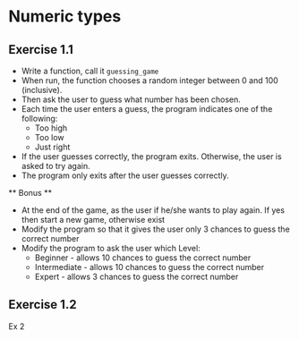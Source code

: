 # Numeric types
## Exercise 1.1
- Write a function, call it `guessing_game`
- When run, the function chooses a random integer between 0 and 100 (inclusive).
- Then ask the user to guess what number has been chosen.
- Each time the user enters a guess, the program indicates one of the following:
    - Too high
    - Too low
    - Just right
- If the user guesses correctly, the program exits. Otherwise, the user is asked to try again.
- The program only exits after the user guesses correctly.

** Bonus **
- At the end of the game, as the user if he/she wants to play again. If yes then start a new game, otherwise exist
- Modify the program so that it gives the user only 3 chances to guess the correct number
- Modify the program to ask the user which Level:
  - Beginner - allows 10 chances to guess the correct number
  - Intermediate - allows 10 chances to guess the correct number
  - Expert - allows 3 chances to guess the correct number


## Exercise 1.2
Ex 2
